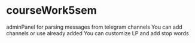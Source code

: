 # courseWork5sem
adminPanel for parsing messages from telegram channels
You can add channels or use already added
You can customize LP and add stop words

